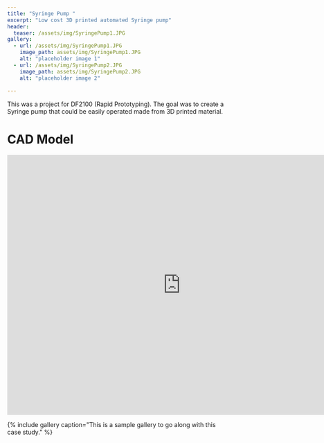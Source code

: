 ```yaml
---
title: "Syringe Pump "
excerpt: "Low cost 3D printed automated Syringe pump"
header:
  teaser: /assets/img/SyringePump1.JPG
gallery:
  - url: /assets/img/SyringePump1.JPG
    image_path: assets/img/SyringePump1.JPG
    alt: "placeholder image 1"
  - url: /assets/img/SyringePump2.JPG
    image_path: assets/img/SyringePump2.JPG
    alt: "placeholder image 2"
  
---
```


This was a project for DF2100 (Rapid Prototyping). The goal was to create a Syringe pump that could be easily operated made from 3D printed material.  

# CAD Model
<iframe src="https://a360.co/3WfaQSP" width="800" height="600" allowfullscreen="true" webkitallowfullscreen="true" mozallowfullscreen="true"  frameborder="0"></iframe>

{% include gallery caption="This is a sample gallery to go along with this case study." %}
 
